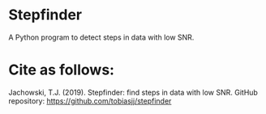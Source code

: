 # Stepfinder 
A Python program to detect steps in data with low SNR.

# Cite as follows:
Jachowski, T.J. (2019). Stepfinder: find steps in data with low SNR. GitHub repository: https://github.com/tobiasjj/stepfinder
